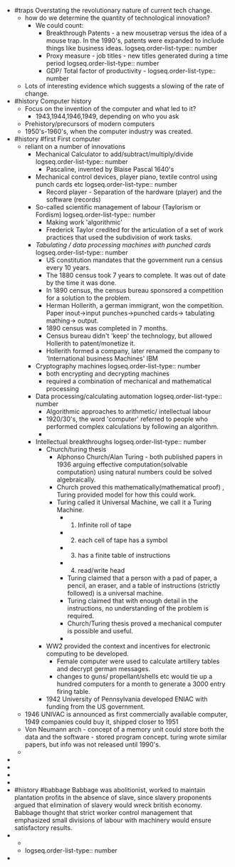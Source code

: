 - #traps Overstating the revolutionary nature of current tech change.
	- how do we determine the quantity of technological innovation?
		- We could count:
			- Breakthrough Patents - a new mousetrap versus the idea of a mouse trap.  In the 1990's, patents were expanded to include things like business ideas.
			  logseq.order-list-type:: number
			- Proxy measure - job titles - new titles generated during a time period
			  logseq.order-list-type:: number
			- GDP/ Total factor of productivity - 
			  logseq.order-list-type:: number
	- Lots of interesting evidence which suggests a slowing of the rate of change.
- #history Computer history
	- Focus on the invention of the computer and what led to it?
		- 1943,1944,1946,1949, depending on who you ask
	- Prehistory/precursors of modern computers
	- 1950's-1960's, when the computer industry was created.
- #history #first First computer
	- reliant on a number of innovations
		- Mechanical Calculator to add/subtract/multiply/divide
		  logseq.order-list-type:: number
			- Pascaline, invented by Blaise Pascal 1640's
		- Mechanical control devices, player piano, textile control using punch cards etc
		  logseq.order-list-type:: number
			- Record player - Separation of the hardware (player) and the software (records)
		- So-called scientific management of labour (Taylorism or Fordism)
		  logseq.order-list-type:: number
			- Making work 'algorithmic'
			- Frederick Taylor credited for the articulation of a set of work practices that used the subdivision of work tasks.
		- *Tabulating / data processing machines with punched cards*
		  logseq.order-list-type:: number
			- US constitution mandates that the government run a census every 10 years.
			- The 1880 census took 7 years to complete.  It was out of date by the time it was done.
			- In 1890 census, the census bureau sponsored a competition for a solution to the problem.
			- Herman Hollerith, a german immigrant, won the competition. Paper inout->input punches->punched cards-> tabulating mathing-> output.
			- 1890 census was completed in 7 months.
			- Census bureau didn't 'keep' the technology, but allowed Hollerith to patent/monetize it.
			- Hollerith formed a company, later renamed the company to 'International business Machines' IBM
		- Cryptography machines
		  logseq.order-list-type:: number
			- both encrypting and decrypting machines
			- required a combination of mechanical and mathematical processing
		- Data processing/calculating automation
		  logseq.order-list-type:: number
			- Algorithmic approaches to arithmetic/ intellectual labour
			- 1920/30's, the word 'computer' referred to people who performed complex calculations by following an algorithm.
			-
		- Intellectual breakthroughs
		  logseq.order-list-type:: number
			- Church/turing thesis
				- Alphonso Church/Alan Turing - both published papers in 1936 arguing effective computation(solvable computation) using natural numbers could be solved algebraically.
				- Church proved this mathematically(mathematical proof) , Turing provided model for how this could work.
				- Turing called it Universal Machine, we call it a Turing Machine.
					- 1. Infinite roll of tape
					- 2. each cell of tape has a symbol
					- 3. has a finite table of instructions
					- 4. read/write head
					- Turing claimed that a person with a pad of paper, a pencil, an eraser, and a table of instructions (strictly followed) is a universal machine.
					- Turing claimed that with enough detail in the instructions, no understanding of the problem is required.
					- Church/Turing thesis proved a mechanical computer is possible and useful.
					-
			- WW2 provided the context and incentives for electronic computing to be developed.
				- Female computer were used to calculate artillery tables and decrypt german messages.
				- changes to guns/ propellant/shells etc would tie up a hundred computers for a month to generate a 3000 entry firing table.
			- 1942 University of Pennsylvania developed ENIAC with funding from the US government.
	- 1946 UNIVAC is announced as first commercially available computer, 1949 companies could buy it, shipped closer to 1951
	- Von Neumann arch - concept of a memory unit could store both the data and the software - stored program concept.  turing wrote similar papers, but info was not released until 1990's.
	-
-
-
-
-
- #history #babbage Babbage was abolitionist, worked to maintain plantation profits in the absence of slave, since slavery proponents argued that elimination of slavery would wreck british economy.  Babbage thought that strict worker control management that emphasized small divisions of labour with machinery would ensure satisfactory results.
-
	-
	- logseq.order-list-type:: number
-